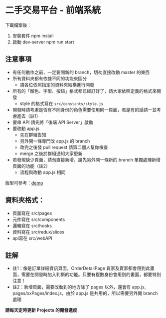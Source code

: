 # 二手交易平台 - 前端系統
下載檔案後：
1. 安裝套件 npm install
2. 啟動 dev-server npm run start

## 注意事項
- 有任何動作之前，一定要開新的 branch，切勿直接改動 master 的東西
- 所有資料夾都有依據不同的功能來區分
  * 請各位依照指定的資料夾結構進行開發 
- 所有的「顏色、字型、按鈕」格式都已經訂好了，請大家依照定義的格式來開發 
  * style 的格式寫在 `src/constants/style.js `
- 開發時請考慮是否有不同身份的角色需要使用同一頁面，若是有的話請一並考慮進去（註1）
- 要串 API 請先將「後端 API Server」啟動
- 要改動 app.js
  * 先在群組告知
  * 另外開一條專門改 app.js 的 branch
  * 改完之後發 pull request 請第二個人幫你檢查
  * merge 之後於群組通知大家更新
- 若發現缺少頁面，請勿直接新增，請先另外開一條新的 branch 單獨處理新增頁面的功能（註2）
  * 流程與改動 app.js 相同

版型可參考：[demo](https://krebikshaw.github.io/final-project/prepare/)

## 資料夾格式：
- 頁面寫在 src/pages
- 元件寫在 src/components
- 邏輯寫在 src/hooks
- 資料寫在 src/redux/slices
- api寫在 src/webAPI

## 註解
- 註1：像是訂單詳細資訊頁面，OrderDetailPage 買家及賣家都會用到此畫面，需要在開發時加入判斷的功能。只要有複數身份會用到的畫面，都要特別注意！
- 註2：新增頁面，需要改動到的地方除了 pages 以外，還會有 app.js, pages/xxPages/index.js，由於 app.js 是共用的，所以需要另外開 branch 處理

**請每天定時更新 Projects 的開發進度**



